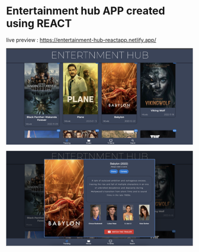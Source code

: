 # Entertainment hub APP created using REACT

live preview : https://entertainment-hub-reactapp.netlify.app/

![MOVIE APP](https://github.com/muhammedtri/movies-searching-app/blob/master/public/prev1.png?raw=true)

![MOVIE APP](https://github.com/muhammedtri/movies-searching-app/blob/master/public/prev2.png?raw=true)
